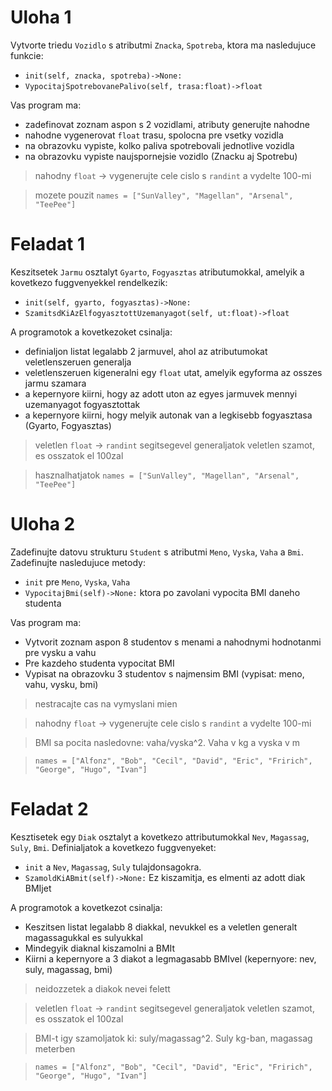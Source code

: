 # Uloha 1
Vytvorte triedu `Vozidlo` s atributmi `Znacka`, `Spotreba`, ktora ma nasledujuce funkcie:
- `init(self, znacka, spotreba)->None:`
- `VypocitajSpotrebovanePalivo(self, trasa:float)->float`

Vas program ma:
- zadefinovat zoznam aspon s 2 vozidlami, atributy generujte nahodne
- nahodne vygenerovat `float` trasu, spolocna pre vsetky vozidla
- na obrazovku vypiste, kolko paliva spotrebovali jednotlive vozidla
- na obrazovku vypiste naujspornejsie vozidlo (Znacku aj Spotrebu)

> nahodny `float` -> vygenerujte cele cislo s `randint` a vydelte 100-mi

> mozete pouzit `names = ["SunValley", "Magellan", "Arsenal", "TeePee"]`

# Feladat 1
Keszitsetek `Jarmu` osztalyt `Gyarto`, `Fogyasztas` atributumokkal, amelyik a kovetkezo fuggvenyekkel rendelkezik:
- `init(self, gyarto, fogyasztas)->None:`
- `SzamitsdKiAzElfogyasztottUzemanyagot(self, ut:float)->float`

A programotok a kovetkezoket csinalja:
- definialjon listat legalabb 2 jarmuvel, ahol az atributumokat veletlenszeruen generalja
- veletlenszeruen kigeneralni egy `float` utat, amelyik egyforma az osszes jarmu szamara
- a kepernyore kiirni, hogy az adott uton az egyes jarmuvek mennyi uzemanyagot fogyasztottak
- a kepernyore kiirni, hogy melyik autonak van a legkisebb fogyasztasa (Gyarto, Fogyasztas)

> veletlen `float` -> `randint` segitsegevel generaljatok veletlen szamot, es osszatok el 100zal

> hasznalhatjatok `names = ["SunValley", "Magellan", "Arsenal", "TeePee"]`

# Uloha 2
Zadefinujte datovu strukturu `Student` s atributmi `Meno`, `Vyska`, `Vaha` a `Bmi`. Zadefinujte nasledujuce metody:
- `init` pre `Meno`, `Vyska`, `Vaha`
- `VypocitajBmi(self)->None:` ktora po zavolani vypocita BMI daneho studenta

Vas program ma:
- Vytvorit zoznam aspon 8 studentov s menami a nahodnymi hodnotanmi pre vysku a vahu
- Pre kazdeho studenta vypocitat BMI
- Vypisat na obrazovku 3 studentov s najmensim BMI (vypisat: meno, vahu, vysku, bmi)

> nestracajte cas na vymyslani mien

> nahodny `float` -> vygenerujte cele cislo s `randint` a vydelte 100-mi

> BMI sa pocita nasledovne: vaha/vyska^2. Vaha v kg a vyska v m

> `names = ["Alfonz", "Bob", "Cecil", "David", "Eric", "Fririch", "George", "Hugo", "Ivan"]`

# Feladat 2
Kesztisetek egy `Diak` osztalyt a kovetkezo attributumokkal `Nev`, `Magassag`, `Suly`, `Bmi`. Definialjatok a kovetkezo fuggvenyeket:
- `init` a `Nev`, `Magassag`, `Suly` tulajdonsagokra. 
- `SzamoldKiABmit(self)->None:` Ez kiszamitja, es elmenti az adott diak BMIjet

A programotok a kovetkezot csinalja:
- Keszitsen listat legalabb 8 diakkal, nevukkel es a veletlen generalt magassagukkal es sulyukkal
- Mindegyik diaknal kiszamolni a BMIt
- Kiirni a kepernyore a 3 diakot a legmagasabb BMIvel (kepernyore: nev, suly, magassag, bmi)

> neidozzetek a diakok nevei felett

> veletlen `float` -> `randint` segitsegevel generaljatok veletlen szamot, es osszatok el 100zal

> BMI-t igy szamoljatok ki: suly/magassag^2. Suly kg-ban, magassag meterben

> `names = ["Alfonz", "Bob", "Cecil", "David", "Eric", "Fririch", "George", "Hugo", "Ivan"]`
